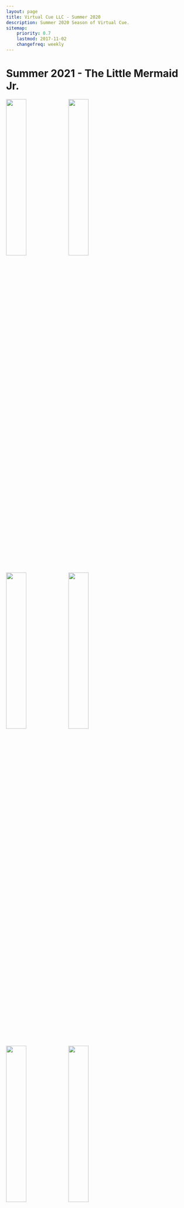 ```yaml
---
layout: page
title: Virtual Cue LLC - Summer 2020
description: Summer 2020 Season of Virtual Cue.
sitemap:
    priority: 0.7
    lastmod: 2017-11-02
    changefreq: weekly
---
```

# Summer 2021 - The Little Mermaid Jr.
<img src="/images/Summer2021/DSC03608.jpg" width="33%"/>
<img src="/images/Summer2021/DSC03185.jpg" width="33%"/>
<img src="/images/Summer2021/DSC03350.jpg" width="33%"/>
<img src="/images/Summer2021/DSC03387.jpg" width="33%"/>
<img src="/images/Summer2021/DSC03224.jpg" width="33%"/>
<img src="/images/Summer2021/DSC03556.jpg" width="33%"/>
<img src="/images/Summer2021/DSC03782.jpg" width="33%"/>
<img src="/images/Summer2021/DSC03755.jpg" width="33%"/>
<img src="/images/Summer2021/DSC03741.jpg" width="33%"/>
<img src="/images/Summer2021/DSC03580.jpg" width="33%"/>
<img src="/images/Summer2021/DSC03386.jpg" width="33%"/>
<img src="/images/Summer2021/DSC03609.jpg" width="33%"/>
<img src="/images/Summer2021/DSC03153.jpg" width="33%"/>
<img src="/images/Summer2021/DSC03635.jpg" width="33%"/>
<img src="/images/Summer2021/DSC03435.jpg" width="33%"/>
<img src="/images/Summer2021/DSC03409.jpg" width="33%"/>
<img src="/images/Summer2021/DSC03569.jpg" width="33%"/>
<img src="/images/Summer2021/DSC03596.jpg" width="33%"/>
<img src="/images/Summer2021/DSC03582.jpg" width="33%"/>
<img src="/images/Summer2021/DSC03031.jpg" width="33%"/>
<img src="/images/Summer2021/DSC03780.jpg" width="33%"/>
<img src="/images/Summer2021/DSC03018.jpg" width="33%"/>
<img src="/images/Summer2021/DSC03742.jpg" width="33%"/>
<img src="/images/Summer2021/DSC03597.jpg" width="33%"/>
<img src="/images/Summer2021/DSC03391.jpg" width="33%"/>
<img src="/images/Summer2021/DSC03385.jpg" width="33%"/>
<img src="/images/Summer2021/DSC03352.jpg" width="33%"/>
<img src="/images/Summer2021/DSC03434.jpg" width="33%"/>
<img src="/images/Summer2021/DSC03140.jpg" width="33%"/>
<img src="/images/Summer2021/DSC03632.jpg" width="33%"/>
<img src="/images/Summer2021/DSC03587.jpg" width="33%"/>
<img src="/images/Summer2021/DSC03020.jpg" width="33%"/>
<img src="/images/Summer2021/DSC03592.jpg" width="33%"/>
<img src="/images/Summer2021/DSC03237.jpg" width="33%"/>
<img src="/images/Summer2021/DSC03380.jpg" width="33%"/>
<img src="/images/Summer2021/DSC03431.jpg" width="33%"/>
<img src="/images/Summer2021/DSC03196.jpg" width="33%"/>
<img src="/images/Summer2021/DSC03631.jpg" width="33%"/>
<img src="/images/Summer2021/DSC03180.jpg" width="33%"/>
<img src="/images/Summer2021/DSC03369.jpg" width="33%"/>
<img src="/images/Summer2021/DSC03355.jpg" width="33%"/>
<img src="/images/Summer2021/DSC03382.jpg" width="33%"/>
<img src="/images/Summer2021/DSC03547.jpg" width="33%"/>
<img src="/images/Summer2021/DSC03590.jpg" width="33%"/>
<img src="/images/Summer2021/DSC03037.jpg" width="33%"/>
<img src="/images/Summer2021/DSC03786.jpg" width="33%"/>
<img src="/images/Summer2021/DSC03750.jpg" width="33%"/>
<img src="/images/Summer2021/DSC03744.jpg" width="33%"/>
<img src="/images/Summer2021/DSC03778.jpg" width="33%"/>
<img src="/images/Summer2021/DSC03591.jpg" width="33%"/>
<img src="/images/Summer2021/DSC03585.jpg" width="33%"/>
<img src="/images/Summer2021/DSC03131.jpg" width="33%"/>
<img src="/images/Summer2021/DSC03736.jpg" width="33%"/>
<img src="/images/Summer2021/DSC03520.jpg" width="33%"/>
<img src="/images/Summer2021/DSC03468.jpg" width="33%"/>
<img src="/images/Summer2021/DSC03440.jpg" width="33%"/>
<img src="/images/Summer2021/DSC03454.jpg" width="33%"/>
<img src="/images/Summer2021/DSC02992.jpg" width="33%"/>
<img src="/images/Summer2021/DSC03118.jpg" width="33%"/>
<img src="/images/Summer2021/DSC03124.jpg" width="33%"/>
<img src="/images/Summer2021/DSC03656.jpg" width="33%"/>
<img src="/images/Summer2021/DSC03683.jpg" width="33%"/>
<img src="/images/Summer2021/DSC02990.jpg" width="33%"/>
<img src="/images/Summer2021/DSC03330.jpg" width="33%"/>
<img src="/images/Summer2021/DSC03250.jpg" width="33%"/>
<img src="/images/Summer2021/DSC03709.jpg" width="33%"/>
<img src="/images/Summer2021/DSC03721.jpg" width="33%"/>
<img src="/images/Summer2021/DSC03279.jpg" width="33%"/>
<img src="/images/Summer2021/DSC03523.jpg" width="33%"/>
<img src="/images/Summer2021/DSC03480.jpg" width="33%"/>
<img src="/images/Summer2021/DSC03443.jpg" width="33%"/>
<img src="/images/Summer2021/DSC03696.jpg" width="33%"/>
<img src="/images/Summer2021/DSC03641.jpg" width="33%"/>
<img src="/images/Summer2021/DSC03679.jpg" width="33%"/>
<img src="/images/Summer2021/DSC03651.jpg" width="33%"/>
<img src="/images/Summer2021/DSC03137.jpg" width="33%"/>
<img src="/images/Summer2021/DSC03335.jpg" width="33%"/>
<img src="/images/Summer2021/DSC03241.jpg" width="33%"/>
<img src="/images/Summer2021/DSC03057.jpg" width="33%"/>
<img src="/images/Summer2021/DSC03725.jpg" width="33%"/>
<img src="/images/Summer2021/DSC03095.jpg" width="33%"/>
<img src="/images/Summer2021/DSC03056.jpg" width="33%"/>
<img src="/images/Summer2021/DSC03718.jpg" width="33%"/>
<img src="/images/Summer2021/DSC03297.jpg" width="33%"/>
<img src="/images/Summer2021/DSC03240.jpg" width="33%"/>
<img src="/images/Summer2021/DSC03532.jpg" width="33%"/>
<img src="/images/Summer2021/DSC02994.jpg" width="33%"/>
<img src="/images/Summer2021/DSC03320.jpg" width="33%"/>
<img src="/images/Summer2021/DSC03693.jpg" width="33%"/>
<img src="/images/Summer2021/DSC03650.jpg" width="33%"/>
<img src="/images/Summer2021/DSC03646.jpg" width="33%"/>
<img src="/images/Summer2021/DSC03322.jpg" width="33%"/>
<img src="/images/Summer2021/DSC03493.jpg" width="33%"/>
<img src="/images/Summer2021/DSC02955.jpg" width="33%"/>
<img src="/images/Summer2021/DSC03530.jpg" width="33%"/>
<img src="/images/Summer2021/DSC03281.jpg" width="33%"/>
<img src="/images/Summer2021/DSC03295.jpg" width="33%"/>
<img src="/images/Summer2021/DSC03054.jpg" width="33%"/>
<img src="/images/Summer2021/DSC03257.jpg" width="33%"/>
<img src="/images/Summer2021/DSC03531.jpg" width="33%"/>
<img src="/images/Summer2021/DSC02997.jpg" width="33%"/>
<img src="/images/Summer2021/DSC03451.jpg" width="33%"/>
<img src="/images/Summer2021/DSC03337.jpg" width="33%"/>
<img src="/images/Summer2021/DSC03690.jpg" width="33%"/>
<img src="/images/Summer2021/DSC03647.jpg" width="33%"/>
<img src="/images/Summer2021/DSC03121.jpg" width="33%"/>
<img src="/images/Summer2021/DSC03653.jpg" width="33%"/>
<img src="/images/Summer2021/DSC03676.jpg" width="33%"/>
<img src="/images/Summer2021/DSC03662.jpg" width="33%"/>
<img src="/images/Summer2021/DSC02971.jpg" width="33%"/>
<img src="/images/Summer2021/DSC02965.jpg" width="33%"/>
<img src="/images/Summer2021/DSC03528.jpg" width="33%"/>
<img src="/images/Summer2021/DSC03299.jpg" width="33%"/>
<img src="/images/Summer2021/DSC03273.jpg" width="33%"/>
<img src="/images/Summer2021/DSC02958.jpg" width="33%"/>
<img src="/images/Summer2021/DSC03449.jpg" width="33%"/>
<img src="/images/Summer2021/DSC03339.jpg" width="33%"/>
<img src="/images/Summer2021/DSC02999.jpg" width="33%"/>
<img src="/images/Summer2021/DSC02972.jpg" width="33%"/>
<img src="/images/Summer2021/DSC03700.jpg" width="33%"/>
<img src="/images/Summer2021/DSC03264.jpg" width="33%"/>
<img src="/images/Summer2021/DSC03516.jpg" width="33%"/>
<img src="/images/Summer2021/DSC03489.jpg" width="33%"/>
<img src="/images/Summer2021/DSC03310.jpg" width="33%"/>
<img src="/images/Summer2021/DSC03648.jpg" width="33%"/>
<img src="/images/Summer2021/DSC03658.jpg" width="33%"/>
<img src="/images/Summer2021/DSC03670.jpg" width="33%"/>
<img src="/images/Summer2021/DSC02963.jpg" width="33%"/>
<img src="/images/Summer2021/DSC03512.jpg" width="33%"/>
<img src="/images/Summer2021/DSC03260.jpg" width="33%"/>
<img src="/images/Summer2021/DSC03076.jpg" width="33%"/>
<img src="/images/Summer2021/DSC03704.jpg" width="33%"/>
<img src="/images/Summer2021/DSC03275.jpg" width="33%"/>
<img src="/images/Summer2021/DSC03115.jpg" width="33%"/>
<img src="/images/Summer2021/DSC03698.jpg" width="33%"/>
<img src="/images/Summer2021/DSC02974.jpg" width="33%"/>
<img src="/images/Summer2021/DSC03713.jpg" width="33%"/>
<img src="/images/Summer2021/DSC03706.jpg" width="33%"/>
<img src="/images/Summer2021/DSC03048.jpg" width="33%"/>
<img src="/images/Summer2021/DSC03262.jpg" width="33%"/>
<img src="/images/Summer2021/DSC02975.jpg" width="33%"/>
<img src="/images/Summer2021/DSC03302.jpg" width="33%"/>
<img src="/images/Summer2021/DSC03470.jpg" width="33%"/>
<img src="/images/Summer2021/DSC03128.jpg" width="33%"/>
<img src="/images/Summer2021/DSC03365.jpg" width="33%"/>
<img src="/images/Summer2021/DSC03577.jpg" width="33%"/>
<img src="/images/Summer2021/DSC03239.jpg" width="33%"/>
<img src="/images/Summer2021/DSC03761.jpg" width="33%"/>
<img src="/images/Summer2021/DSC03006.jpg" width="33%"/>
<img src="/images/Summer2021/DSC03364.jpg" width="33%"/>
<img src="/images/Summer2021/DSC03166.jpg" width="33%"/>
<img src="/images/Summer2021/DSC03614.jpg" width="33%"/>
<img src="/images/Summer2021/DSC03400.jpg" width="33%"/>
<img src="/images/Summer2021/DSC03428.jpg" width="33%"/>
<img src="/images/Summer2021/DSC03212.jpg" width="33%"/>
<img src="/images/Summer2021/DSC03206.jpg" width="33%"/>
<img src="/images/Summer2021/DSC03038.jpg" width="33%"/>
<img src="/images/Summer2021/DSC03789.jpg" width="33%"/>
<img src="/images/Summer2021/DSC03788.jpg" width="33%"/>
<img src="/images/Summer2021/DSC03763.jpg" width="33%"/>
<img src="/images/Summer2021/DSC03549.jpg" width="33%"/>
<img src="/images/Summer2021/DSC03401.jpg" width="33%"/>
<img src="/images/Summer2021/DSC03175.jpg" width="33%"/>
<img src="/images/Summer2021/DSC03613.jpg" width="33%"/>
<img src="/images/Summer2021/DSC03411.jpg" width="33%"/>
<img src="/images/Summer2021/DSC03217.jpg" width="33%"/>
<img src="/images/Summer2021/DSC03766.jpg" width="33%"/>
<img src="/images/Summer2021/DSC03014.jpg" width="33%"/>
<img src="/images/Summer2021/DSC03216.jpg" width="33%"/>
<img src="/images/Summer2021/DSC03148.jpg" width="33%"/>
<img src="/images/Summer2021/DSC03406.jpg" width="33%"/>
<img src="/images/Summer2021/DSC03200.jpg" width="33%"/>
<img src="/images/Summer2021/DSC03758.jpg" width="33%"/>
<img src="/images/Summer2021/DSC03002.jpg" width="33%"/>
<img src="/images/Summer2021/DSC03770.jpg" width="33%"/>
<img src="/images/Summer2021/DSC03573.jpg" width="33%"/>
<img src="/images/Summer2021/DSC03407.jpg" width="33%"/>
<img src="/images/Summer2021/DSC03413.jpg" width="33%"/>
